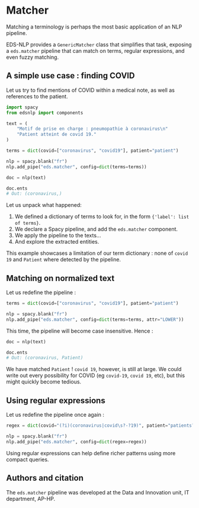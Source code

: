 # Matcher

Matching a terminology is perhaps the most basic application of an NLP pipeline.

EDS-NLP provides a `GenericMatcher` class that simplifies that task, exposing a `eds.matcher` pipeline
that can match on terms, regular expressions, and even fuzzy matching.

## A simple use case : finding COVID

Let us try to find mentions of COVID within a medical note, as well as references to the patient.

```python
import spacy
from edsnlp import components

text = (
    "Motif de prise en charge : pneumopathie à coronavirus\n"
    "Patient atteint de covid 19."
)

terms = dict(covid=["coronavirus", "covid19"], patient="patient")

nlp = spacy.blank("fr")
nlp.add_pipe("eds.matcher", config=dict(terms=terms))

doc = nlp(text)

doc.ents
# Out: (coronavirus,)
```

Let us unpack what happened:

1. We defined a dictionary of terms to look for, in the form `{'label': list of terms}`.
2. We declare a Spacy pipeline, and add the `eds.matcher` component.
3. We apply the pipeline to the texts...
4. And explore the extracted entities.

This example showcases a limitation of our term dictionary : none of `covid 19` and `Patient` where detected by
the pipeline.

## Matching on normalized text

Let us redefine the pipeline :

```python
terms = dict(covid=["coronavirus", "covid19"], patient="patient")

nlp = spacy.blank("fr")
nlp.add_pipe("eds.matcher", config=dict(terms=terms, attr="LOWER"))
```

This time, the pipeline will become case insensitive. Hence :

```python
doc = nlp(text)

doc.ents
# Out: (coronavirus, Patient)
```

We have matched `Patient` ! `covid 19`, however, is still at large. We could write out every
possibility for COVID (eg `covid-19`, `covid 19`, etc), but this might quickly become tedious.

## Using regular expressions

Let us redefine the pipeline once again :

```python
regex = dict(covid="(?i)(coronavirus|covid\s?-?19)", patient="patients?")

nlp = spacy.blank("fr")
nlp.add_pipe("eds.matcher", config=dict(regex=regex))
```

Using regular expressions can help define richer patterns using more compact queries.

## Authors and citation

The `eds.matcher` pipeline was developed at the Data and Innovation unit, IT department, AP-HP.
